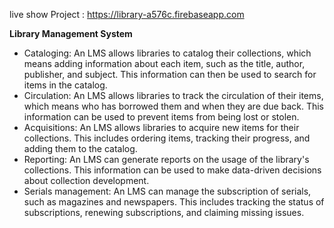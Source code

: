 live show Project : https://library-a576c.firebaseapp.com


<b>Library Management System</b>
- Cataloging: An LMS allows libraries to catalog their collections, which means adding information about each item, such as the title, author, publisher, and subject. This information can then be used to search for items in the catalog.
- Circulation: An LMS allows libraries to track the circulation of their items, which means who has borrowed them and when they are due back. This information can be used to prevent items from being lost or stolen.
- Acquisitions: An LMS allows libraries to acquire new items for their collections. This includes ordering items, tracking their progress, and adding them to the catalog.
- Reporting: An LMS can generate reports on the usage of the library's collections. This information can be used to make data-driven decisions about collection development.
- Serials management: An LMS can manage the subscription of serials, such as magazines and newspapers. This includes tracking the status of subscriptions, renewing subscriptions, and claiming missing issues.






